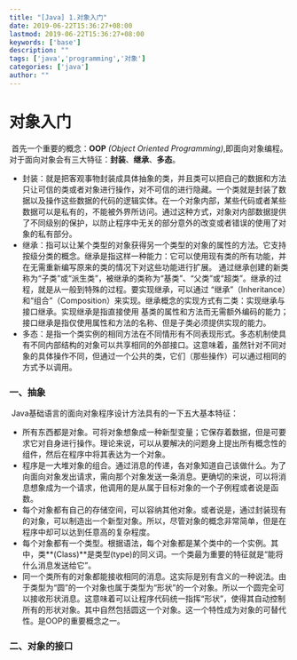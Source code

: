 ```yaml
---
title: "[Java] 1.对象入门"
date: 2019-06-22T15:36:27+08:00
lastmod: 2019-06-22T15:36:27+08:00
keywords: ['base']
description: ""
tags: ['java','programming','对象']
categories: ['java']
author: ""
---
```

# 对象入门

​	首先一个重要的概念：**OOP** *(Object Oriented Programming)*,即面向对象编程。对于面向对象会有三大特征：**封装**、**继承**、**多态**。

- 封装：就是把客观事物封装成具体抽象的类，并且类可以把自己的数据和方法只让可信的类或者对象进行操作，对不可信的进行隐藏。一个类就是封装了数据以及操作这些数据的代码的逻辑实体。在一个对象内部，某些代码或者某些数据可以是私有的，不能被外界所访问。通过这种方式，对象对内部数据提供了不同级别的保护，以防止程序中无关的部分意外的改变或者错误的使用了对象的私有部分。
- 继承：指可以让某个类型的对象获得另一个类型的对象的属性的方法。它支持按级分类的概念。继承是指这样一种能力：它可以使用现有类的所有功能，并在无需重新编写原来的类的情况下对这些功能进行扩展。 通过继承创建的新类称为“子类”或“派生类”，被继承的类称为“基类”、“父类”或“超类”。继承的过程，就是从一般到特殊的过程。要实现继承，可以通过 “继承”（Inheritance）和“组合”（Composition）来实现。继承概念的实现方式有二类：实现继承与接口继承。实现继承是指直接使用 基类的属性和方法而无需额外编码的能力；接口继承是指仅使用属性和方法的名称、但是子类必须提供实现的能力。
- 多态：是指一个类实例的相同方法在不同情形有不同表现形式。多态机制使具有不同内部结构的对象可以共享相同的外部接口。这意味着，虽然针对不同对象的具体操作不同，但通过一个公共的类，它们（那些操作）可以通过相同的方式予以调用。

### 一、抽象

​	Java基础语言的面向对象程序设计方法具有的一下五大基本特征：

- 所有东西都是对象。可将对象想象成一种新型变量；它保存着数据，但是可要求它对自身进行操作。理论来说，可以从要解决的问题身上提出所有概念性的组件，然后在程序中将其表达为一个对象。
- 程序是一大堆对象的组合。通过消息的传递，各对象知道自己该做什么。为了向面向对象发出请求，需向那个对象发送一条消息。更确切的来说，可以将消息想象成为一个请求，他调用的是从属于目标对象的一个子例程或者说是函数。
- 每个对象都有自己的存储空间，可以容纳其他对象。或者说是，通过封装现有的对象，可以制造出一个新型对象。所以，尽管对象的概念非常简单，但是在程序中却可以达到任意高的复杂程度。
- 每个对象都有一个类型。根据语法，每个对象都是某个类中的一个实例。其中，类**(Class)**是类型(type)的同义词。一个类最为重要的特征就是“能将什么消息发送给它”。
- 同一个类所有的对象都能接收相同的消息。这实际是别有含义的一种说法。由于类型为“圆”的一个对象也属于类型为“形状”的一个对象。所以一个圆完全可以接收形状消息。这意味着可以让程序代码统一指挥“形状”，使得其自动控制所有的形状对象。其中自然包括圆这一个对象。这一个特性成为对象的可替代性。是OOP的重要概念之一。

### 二、对象的接口



